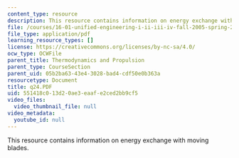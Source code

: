 ```yaml
---
content_type: resource
description: This resource contains information on energy exchange with moving blades.
file: /courses/16-01-unified-engineering-i-ii-iii-iv-fall-2005-spring-2006/551418c013d20ae3eaafe2ced2bb9cf5_q24.PDF
file_type: application/pdf
learning_resource_types: []
license: https://creativecommons.org/licenses/by-nc-sa/4.0/
ocw_type: OCWFile
parent_title: Thermodynamics and Propulsion
parent_type: CourseSection
parent_uid: 05b2ba63-43e4-3028-bad4-cdf50e0b363a
resourcetype: Document
title: q24.PDF
uid: 551418c0-13d2-0ae3-eaaf-e2ced2bb9cf5
video_files:
  video_thumbnail_file: null
video_metadata:
  youtube_id: null
---
```

This resource contains information on energy exchange with moving blades.